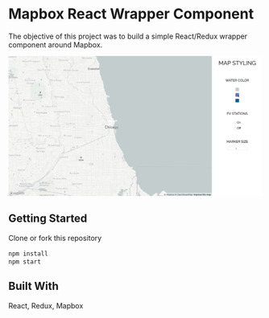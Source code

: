 # Mapbox React Wrapper Component
The objective of this project was to build a simple React/Redux wrapper component around Mapbox.

![](MapboxWrapper.gif)

## Getting Started
Clone or fork this repository

```
npm install
npm start
```

## Built With
React, Redux, Mapbox

